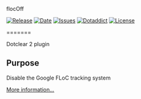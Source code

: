 flocOff

[![Release](https://img.shields.io/github/v/release/franck-paul/flocOff)](https://github.com/franck-paul/flocOff/releases)
[![Date](https://img.shields.io/github/release-date/franck-paul/flocOff)](https://github.com/franck-paul/flocOff/releases)
[![Issues](https://img.shields.io/github/issues/franck-paul/flocOff)](https://github.com/franck-paul/flocOff/issues)
[![Dotaddict](https://img.shields.io/badge/dotaddict-official-green.svg)](https://plugins.dotaddict.org/dc2/details/flocOff)
[![License](https://img.shields.io/github/license/franck-paul/flocOff)](https://github.com/franck-paul/flocOff/blob/master/LICENSE)

=======

Dotclear 2 plugin

Purpose
-------

Disable the Google FLoC tracking system

[More information...](https://github.com/WICG/floc)

